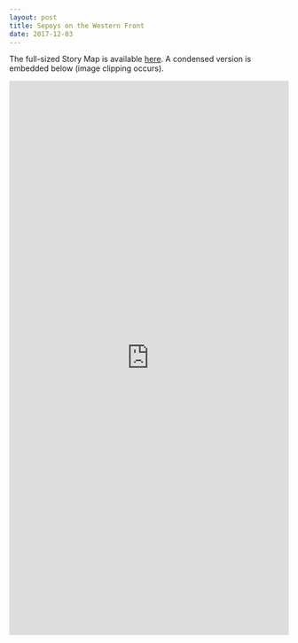 ```yaml
---
layout: post
title: Sepoys on the Western Front
date: 2017-12-03
---
```

The full-sized Story Map is available <a href="https://arcg.is/1m55by">here</a>. A condensed version is embedded below (image clipping occurs).

<iframe width="100%" height="1000px" src="https://www.arcgis.com/apps/MapJournal/index.html?appid=07d85af6201f45e289a82eadae1d0572" frameborder="0" scrolling="no"></iframe>
